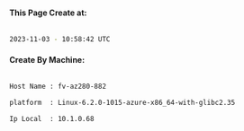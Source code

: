 
   
#### This Page Create at:

```bash

2023-11-03 - 10:58:42 UTC

```

#### Create By Machine:

```bash

Host Name : fv-az280-882

platform  : Linux-6.2.0-1015-azure-x86_64-with-glibc2.35

Ip Local  : 10.1.0.68

```

